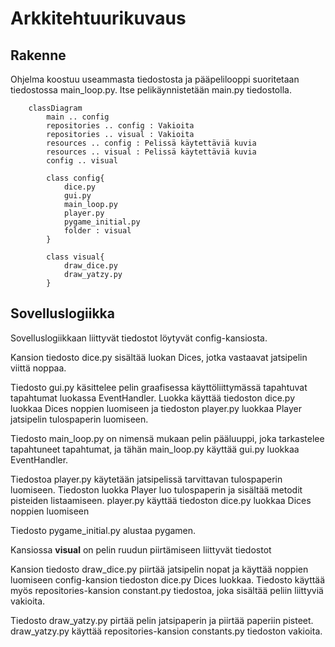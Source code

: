 # Arkkitehtuurikuvaus


## Rakenne
Ohjelma koostuu useammasta tiedostosta ja pääpelilooppi suoritetaan tiedostossa main_loop.py. Itse pelikäynnistetään main.py tiedostolla. 

```mermaid
    classDiagram
        main .. config
        repositories .. config : Vakioita
        repositories .. visual : Vakioita
        resources .. config : Pelissä käytettäviä kuvia
        resources .. visual : Pelissä käytettäviä kuvia
        config .. visual

        class config{
            dice.py
            gui.py
            main_loop.py
            player.py
            pygame_initial.py
            folder : visual
        }

        class visual{
            draw_dice.py
            draw_yatzy.py
        }

```

## Sovelluslogiikka

Sovelluslogiikkaan liittyvät tiedostot löytyvät config-kansiosta. 

Kansion tiedosto dice.py sisältää luokan Dices, jotka vastaavat jatsipelin viittä noppaa.

Tiedosto gui.py käsittelee pelin graafisessa käyttöliittymässä tapahtuvat tapahtumat luokassa EventHandler. Luokka käyttää tiedoston dice.py luokkaa Dices noppien luomiseen ja tiedoston player.py luokkaa Player jatsipelin tulospaperin luomiseen.

Tiedosto main_loop.py on nimensä mukaan pelin pääluuppi, joka tarkastelee tapahtuneet tapahtumat, ja tähän main_loop.py käyttää gui.py luokkaa EventHandler.

Tiedostoa player.py käytetään jatsipelissä tarvittavan tulospaperin luomiseen. Tiedoston luokka Player luo tulospaperin ja sisältää metodit pisteiden listaamiseen. player.py käyttää tiedoston dice.py luokkaa Dices noppien luomiseen

Tiedosto pygame_initial.py alustaa pygamen.

Kansiossa **visual** on pelin ruudun piirtämiseen liittyvät tiedostot

Kansion tiedosto draw_dice.py piirtää jatsipelin nopat ja käyttää noppien luomiseen config-kansion tiedoston dice.py Dices luokkaa. Tiedosto käyttää myös repositories-kansion constant.py tiedostoa, joka sisältää peliin liittyviä vakioita. 

Tiedosto draw_yatzy.py pirtää pelin jatsipaperin ja piirtää paperiin pisteet. draw_yatzy.py käyttää repositories-kansion constants.py tiedoston vakioita.